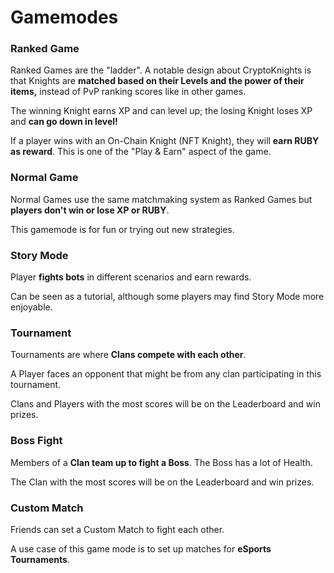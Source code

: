 # Gamemodes

### Ranked Game

Ranked Games are the "ladder". A notable design about CryptoKnights is that Knights are **matched based on their Levels and the power of their items,** instead of PvP ranking scores like in other games.

The winning Knight earns XP and can level up; the losing Knight loses XP and **can go down in level!**

If a player wins with an On-Chain Knight (NFT Knight), they will **earn RUBY as reward**. This is one of the "Play & Earn" aspect of the game.

### Normal Game

Normal Games use the same matchmaking system as Ranked Games but **players don't win or lose XP or RUBY**.

This gamemode is for fun or trying out new strategies.

### Story Mode

Player **fights bots** in different scenarios and earn rewards.

Can be seen as a tutorial, although some players may find Story Mode more enjoyable.

### Tournament

Tournaments are where **Clans compete with each other**.

A Player faces an opponent that might be from any clan participating in this tournament.

Clans and Players with the most scores will be on the Leaderboard and win prizes.

### Boss Fight

Members of a **Clan team up to fight a Boss**. The Boss has a lot of Health.

The Clan with the most scores will be on the Leaderboard and win prizes.

### Custom Match

Friends can set a Custom Match to fight each other.

A use case of this game mode is to set up matches for **eSports Tournaments**.
